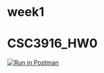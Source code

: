 # week1
# CSC3916_HW0
[![Run in Postman](https://run.pstmn.io/button.svg)](https://app.getpostman.com/run-collection/f0434e608c4fc377df63#?env%5BHW0%5D=W3sidHlwZSI6InRleHQiLCJlbmFibGVkIjp0cnVlLCJrZXkiOiJib29rX3RpdGxlIiwidmFsdWUiOiJUdXJpbmcifSx7InR5cGUiOiJ0ZXh0IiwiZW5hYmxlZCI6dHJ1ZSwia2V5IjoiaWQiLCJ2YWx1ZSI6IlFuVVBCQUFBUUJBSiJ9XQ==)
